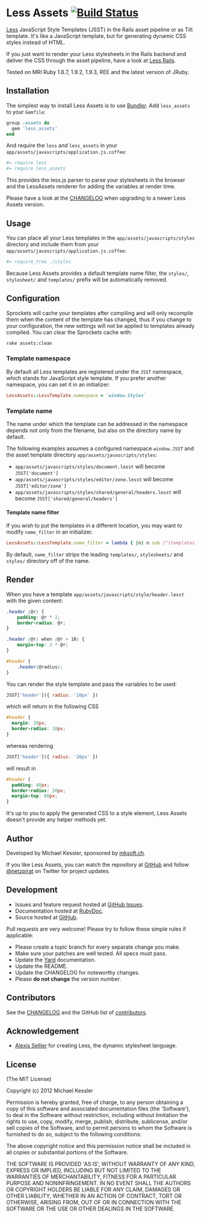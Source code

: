 # Less Assets [![Build Status](https://secure.travis-ci.org/netzpirat/less_assets.png)](http://travis-ci.org/netzpirat/less_assets)

[Less](http://lesscss.org/) JavaScript Style Templates (JSST) in the Rails asset pipeline or as Tilt template.
It's like a JavaScript template, but for generating dynamic CSS styles instead of HTML.

If you just want to render your Less stylesheets in the Rails backend and deliver the CSS through the asset pipeline,
have a look at [Less Rails](https://github.com/metaskills/less-rails).

Tested on MRI Ruby 1.8.7, 1.9.2, 1.9.3, REE and the latest version of JRuby.

## Installation

The simplest way to install Less Assets is to use [Bundler](http://gembundler.com/).
Add `less_assets` to your `Gemfile`:

```ruby
group :assets do
  gem 'less_assets'
end
```

And require the `less` and `less_assets` in your `app/assets/javascripts/application.js.coffee`:

```coffeescript
#= require less
#= require less_assets
```

This provides the less.js parser to parse your stylesheets in the browser and the LessAssets renderer for adding the
variables at render time.

Please have a look at the [CHANGELOG](https://github.com/netzpirat/less_assets/blob/master/CHANGELOG.md) when
upgrading to a newer Less Assets version.

## Usage

You can place all your Less templates in the `app/assets/javascripts/styles` directory and include them from your
`app/assets/javascripts/application.js.coffee`:

```coffeescript
#= require_tree ./styles
```

Because Less Assets provides a default template name filter, the `styles/`, `stylesheet/` and `templates/` prefix will
be automatically removed.

## Configuration

Sprockets will cache your templates after compiling and will only recompile them when the content of the template has
changed, thus if you change to your configuration, the new settings will not be applied to templates already compiled.
You can clear the Sprockets cache with:

```Bash
rake assets:clean
```

### Template namespace

By default all Less templates are registered under the `JSST` namespace, which stands for JavaScript style template.
If you prefer another namespace, you can set it in an initializer:

```ruby
LessAssets::LessTemplate.namespace = `window.Styles`
```

### Template name

The name under which the template can be addressed in the namespace depends not only from the filename, but also on
the directory name by default.

The following examples assumes a configured namespace `window.JSST` and the asset template directory
`app/assets/javascripts/styles`:

* `app/assets/javascripts/styles/document.lesst` will become `JSST['document']`
* `app/assets/javascripts/styles/editor/zone.lesst` will become `JSST['editor/zone']`
* `app/assets/javascripts/styles/shared/general/headers.lesst` will become `JSST['shared/general/headers']`

#### Template name filter

If you wish to put the templates in a different location, you may want to modify `name_filter` in an initializer.

```ruby
LessAssets::LessTemplate.name_filter = lambda { |n| n.sub /^(templates|styles|stylesheets)\//, '' }
```

By default, `name_filter` strips the leading `templates/`, `stylesheets/` and `styles/` directory off of the name.

## Render

When you have a template `app/assets/javascripts/style/header.lesst` with the given content:

```scss
.header (@r) {
    padding: @r * 2;
    border-radius: @r;
}

.header (@r) when (@r > 10) {
    margin-top: 3 * @r;
}

#header {
    .header(@radius);
}
```

You can render the style template and pass the variables to be used:

```javascript
JSST['header']({ radius: '10px' })
```

which will return in the following CSS

```CSS
#header {
  margin: 20px;
  border-radius: 10px;
}
```

whereas rendering

```javascript
JSST['header']({ radius: '20px' })
```

will result in

```CSS
#header {
  padding: 40px;
  border-radius: 20px;
  margin-top: 60px;
}
```

It's up to you to apply the generated CSS to a style element, Less Assets doesn't provide any helper methods yet.

## Author

Developed by Michael Kessler, sponsored by [mksoft.ch](https://mksoft.ch).

If you like Less Assets, you can watch the repository at [GitHub](https://github.com/netzpirat/less_assets) and
follow [@netzpirat](https://twitter.com/#!/netzpirat) on Twitter for project updates.

## Development

* Issues and feature request hosted at [GitHub Issues](https://github.com/netzpirat/less_assets/issues).
* Documentation hosted at [RubyDoc](http://rubydoc.info/github/netzpirat/less_assets/master/frames).
* Source hosted at [GitHub](https://github.com/netzpirat/less_assets).

Pull requests are very welcome! Please try to follow these simple rules if applicable:

* Please create a topic branch for every separate change you make.
* Make sure your patches are well tested. All specs must pass.
* Update the [Yard](http://yardoc.org/) documentation.
* Update the README.
* Update the CHANGELOG for noteworthy changes.
* Please **do not change** the version number.

## Contributors

See the [CHANGELOG](https://github.com/netzpirat/less_assets/blob/master/CHANGELOG.md) and the GitHub list of
[contributors](https://github.com/netzpirat/less_assets/contributors).

## Acknowledgement

* [Alexis Sellier](http://twitter.com/cloudhead) for creating Less, the dynamic stylesheet language.

## License

(The MIT License)

Copyright (c) 2012 Michael Kessler

Permission is hereby granted, free of charge, to any person obtaining
a copy of this software and associated documentation files (the
'Software'), to deal in the Software without restriction, including
without limitation the rights to use, copy, modify, merge, publish,
distribute, sublicense, and/or sell copies of the Software, and to
permit persons to whom the Software is furnished to do so, subject to
the following conditions:

The above copyright notice and this permission notice shall be
included in all copies or substantial portions of the Software.

THE SOFTWARE IS PROVIDED 'AS IS', WITHOUT WARRANTY OF ANY KIND,
EXPRESS OR IMPLIED, INCLUDING BUT NOT LIMITED TO THE WARRANTIES OF
MERCHANTABILITY, FITNESS FOR A PARTICULAR PURPOSE AND NONINFRINGEMENT.
IN NO EVENT SHALL THE AUTHORS OR COPYRIGHT HOLDERS BE LIABLE FOR ANY
CLAIM, DAMAGES OR OTHER LIABILITY, WHETHER IN AN ACTION OF CONTRACT,
TORT OR OTHERWISE, ARISING FROM, OUT OF OR IN CONNECTION WITH THE
SOFTWARE OR THE USE OR OTHER DEALINGS IN THE SOFTWARE.
